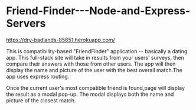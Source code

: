# Friend-Finder---Node-and-Express-Servers

 https://dry-badlands-85651.herokuapp.com/


This is compatibility-based "FriendFinder" application -- basically a dating app. This full-stack site will take in results from your users' surveys, then compare their answers with those from other users. The app will then display the name and picture of the user with the best overall match.The app uses express routing. 

Once the current user's most compatible friend is found,page will display the result as a modal pop-up.
The modal displays both the name and picture of the closest match.
